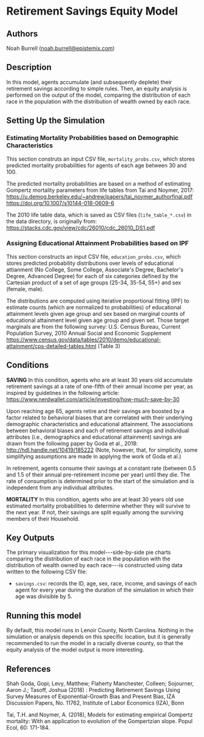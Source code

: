 # Retirement Savings Equity Model

## Authors

Noah Burrell (noah.burrell@epistemix.com)

## Description

In this model, agents accumulate (and subsequently deplete) their retirement savings according to simple rules. Then, an equity analysis is performed on the output of the model, comparing the distribution of each race in the population with the distribution of wealth owned by each race.

## Setting Up the Simulation

### Estimating Mortality Probabilities based on Demographic Characteristics
This section construts an input CSV file, `mortality_probs.csv`, which stores predicted mortality probabilities for agents of each age between 30 and 100. 

The predicted mortality probabilities are based on a method of estimating Gompertz mortality parameters from life tables from Tai and Noymer, 2017:
        https://u.demog.berkeley.edu/~andrew/papers/tai_noymer_authorfinal.pdf
        https://doi.org/10.1007/s10144-018-0609-6
        
The 2010 life table data, which is saved as CSV files (`life_table_*.csv`) in the data directory, is originally from: 
        https://stacks.cdc.gov/view/cdc/26010/cdc_26010_DS1.pdf

### Assigning Educational Attainment Probabilities based on IPF
This section constructs an input CSV file, `education_probs.csv`, which stores predicted probability distributions over levels of educational attianment (No College, Some College, Associate's Degree, Bachelor's Degree, Advanced Degree) for each of six categories defined by the Cartesian product of a set of age groups (25-34, 35-54, 55+) and sex (female, male).

The distributions are computed using iterative proportional fitting (IPF) to estimate counts (which are normalized to probabilities) of educational attainment levels given age group and sex based on marginal counts of educational attainment level given age group and given set. Those target marginals are from the following survey:
    U.S. Census Bureau, Current Population Survey, 2010 Annual Social and Economic Supplement
    https://www.census.gov/data/tables/2010/demo/educational-attainment/cps-detailed-tables.html
    (Table 3)

## Conditions

**SAVING**
In this condition, agents who are at least 30 years old accumulate retirement savings at a rate of one-fifth of their annual income per year, as inspired by guidelines in the following article: https://www.nerdwallet.com/article/investing/how-much-save-by-30

Upon reaching age 65, agents retire and their savings are boosted by a factor related to behavioral biases that are correlated with their underlying demographic characteristics and educational attainment. The associations between behavioral biases and each of retirement savings and individual attributes (i.e., demographics and educational attainment) savings are drawn from the following paper by Goda et al., 2018:
http://hdl.handle.net/10419/185222
(Note, however, that, for simplicity, some simplifying assumptions are made in applying the work of Goda et al.)

In retirement, agents consume their savings at a constant rate (between 0.5 and 1.5 of their annual pre-retirement income per year) until they die. The rate of consumption is determined prior to the start of the simulation and is independent from any individual attributes.


**MORTALITY**
In this condition, agents who are at least 30 years old use estimated mortality probabilities to determine whether they will survive to the next year. If not, their savings are split equally among the surviving members of their Household.

## Key Outputs

The primary visualization for this model---side-by-side pie charts comparing the distribution of each race in the population with the distribution of wealth owned by each race---is constructed using data written to the following CSV file:
- `savings.csv`: records the ID, age, sex, race, income, and savings of each agent for every year during the duration of the simulation in which their age was divisible by 5.

## Running this model 
By default, this model runs in Lenoir County, North Carolina. Nothing in the simulation or analysis depends on this specific location, but it is generally recommended to run the model in a racially diverse county, so that the equity analysis of the model output is more interesting.

## References
Shah Goda, Gopi; Levy, Matthew; Flaherty Manchester, Colleen; Sojourner,
Aaron J.; Tasoff, Joshua (2018) : Predicting Retirement Savings Using Survey Measures of
Exponential-Growth Bias and Present Bias, IZA Discussion Papers, No. 11762, Institute of
Labor Economics (IZA), Bonn

Tai, T.H. and Noymer, A. (2018), Models for estimating empirical Gompertz mortality: With an application to evolution of the Gompertzian slope. Popul Ecol, 60: 171-184.